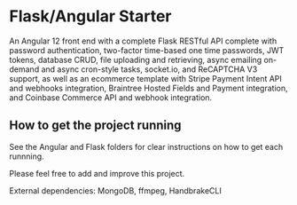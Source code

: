 # Flask/Angular Starter

An Angular 12 front end with a complete Flask RESTful API complete with password authentication, two-factor time-based one time passwords, JWT tokens, database CRUD, file uploading and retrieving, async emailing on-demand and async cron-style tasks, socket.io, and ReCAPTCHA V3 support, as well as an ecommerce template with Stripe Payment Intent API and webhooks integration, Braintree Hosted Fields and Payment integration, and Coinbase Commerce API and webhook integration.

## How to get the project running

See the Angular and Flask folders for clear instructions on how to get each runnning.

Please feel free to add and improve this project.

External dependencies: MongoDB, ffmpeg, HandbrakeCLI
